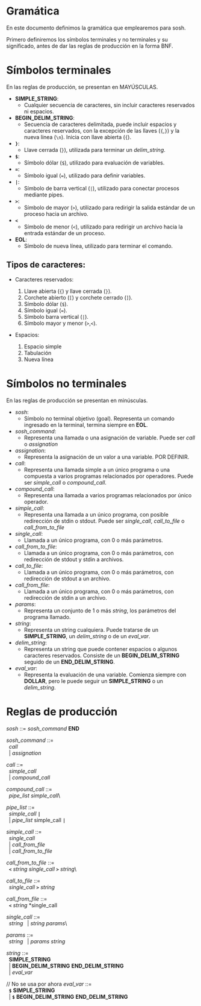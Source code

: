 Gramática
=========

En este documento definimos la gramática que emplearemos para sosh.

Primero definiremos los símbolos terminales y no terminales y su significado, antes de dar las reglas de producción en la forma BNF.

# Símbolos terminales
En las reglas de producción, se presentan en MAYÚSCULAS.

* **SIMPLE_STRING**:
    * Cualquier secuencia de caracteres, sin incluir caracteres reservados ni espacios.
* **BEGIN_DELIM_STRING**:
    * Secuencia de caracteres delimitada, puede incluir espacios y caracteres reservados, con la excepción de las llaves (`{`,`}`) y la nueva línea (`\n`). Inicia con llave abierta (`{`).
* **`}`**:
    * Llave cerrada (`}`), utilizada para terminar un *delim_string*.
* **`$`**:
    * Símbolo dólar (`$`), utilizado para evaluación de variables.
* **`=`**:
    * Símbolo igual (`=`), utilizado para definir variables.
* **`|`**:
    * Símbolo de barra vertical (`|`), utilizado para conectar procesos mediante pipes.
* **`>`**:
    * Símbolo de mayor (`>`), utilizado para redirigir la salida estándar de un proceso hacia un archivo.
* **`<`**
    * Símbolo de menor (`<`), utilizado para redirigir un archivo hacia la entrada estándar de un proceso.
* **EOL**:
    * Símbolo de nueva línea, utilizado para terminar el comando.

## Tipos de caracteres:

* Caracteres reservados:
    1. Llave abierta (`{`) y llave cerrada (`}`).
    2. Corchete abierto (`[`) y corchete cerrado (`]`).
    3. Símbolo dólar (`$`).
    4. Símbolo igual (`=`).
    5. Símbolo barra vertical (`|`).
    6. Símbolo mayor y menor (`>`,`<`).

* Espacios:
    1. Espacio simple
    2. Tabulación
    3. Nueva línea

# Símbolos no terminales
En las reglas de producción se presentan en minúsculas.

* *sosh*:
    * Símbolo no terminal objetivo (goal). Representa un comando ingresado en la terminal, termina siempre en **EOL**.
* *sosh_command*:
    * Representa una llamada o una asignación de variable. Puede ser *call* o *assignation*
* *assignation*:
    * Representa la asignación de un valor a una variable. POR DEFINIR.
* *call*:
    * Representa una llamada simple a un único programa  o una compuesta a varios programas relacionados por operadores. Puede ser *simple_call* o *compound_call*.
* *compound_call*:
    * Representa una llamada a varios programas relacionados por único operador.
* *simple_call*:
    * Representa una llamada a un único programa, con posible redirección de stdin o stdout. Puede ser *single_call*, *call_to_file* o *call_from_to_file*
* *single_call*:
    * Llamada a un único programa, con 0 o más parámetros.
* *call_from_to_file*:
    * Llamada a un único programa, con 0 o más parámetros, con redirección de stdout y stdin a archivos.
* *call_to_file*:
    * Llamada a un único programa, con 0 o más parámetros, con redirección de stdout a un archivo.
* *call_from_file*:
    * Llamada a un único programa, con 0 o más parámetros, con redirección de stdin a un archivo.
* *params*:
    * Representa un conjunto de 1 o más *string*, los parámetros del programa llamado.
* *string*:
    * Representa un string cualquiera. Puede tratarse de un **SIMPLE_STRING**, un *delim_string* o de un *eval_var*.
* *delim_string*:
    * Representa un string que puede contener espacios o algunos caracteres reservados. Consiste de un **BEGIN_DELIM_STRING** seguido de un **END_DELIM_STRING**.
* *eval_var*:
    * Representa la evaluación de una variable. Comienza siempre con **DOLLAR**, pero le puede seguir un **SIMPLE_STRING** o un *delim_string*.

# Reglas de producción
*sosh* ::= *sosh_command* **END**

*sosh_command* ::=\
&ensp;*call*\
&ensp;| *assignation*

*call* ::=\
&ensp;*simple_call*\
&ensp;| *compound_call*

*compound_call* ::=\
&ensp;*pipe_list* *simple_call*\

*pipe_list* ::=\
&ensp;*simple_call* **`|`**\
&ensp;| *pipe_list* simple_call **`|`**

*simple_call* ::=\
&ensp;*single_call*\
&ensp;| *call_from_file*\
&ensp;| *call_from_to_file*

*call_from_to_file* ::=\
&ensp;**`<`** *string* *single_call* **`>`** *string*\

*call_to_file* ::=\
&ensp;*single_call* **`>`** *string*

*call_from_file* ::=\
&ensp;**`<`** *string* *single_call

*single_call* ::=\
&ensp;*string*
&ensp;| *string* *params*\

*params* ::=\
&ensp;*string*
&ensp;| *params* *string*

*string* ::=\
&ensp;**SIMPLE_STRING**\
&ensp;| **BEGIN_DELIM_STRING** **END_DELIM_STRING**\
&ensp;| *eval_var*

// No se usa por ahora
*eval_var* ::=\
&ensp;**`$`** **SIMPLE_STRING**\
&ensp;| **`$`** **BEGIN_DELIM_STRING** **END_DELIM_STRING**